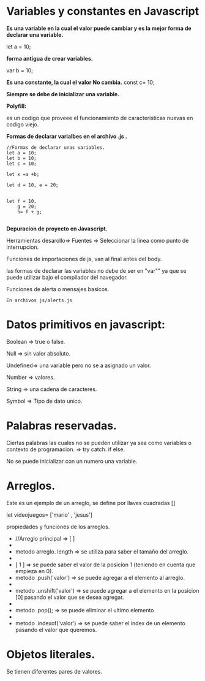 # Variables y constantes en Javascript

**Es una variable en la cual el valor puede cambiar y es la mejor forma de declarar una variable.**

let a = 10;

**forma antigua de crear variables.**

var b = 10;

**Es una constante,  la cual el valor No cambia.**
const c= 10;

**Siempre se debe de inicializar una variable.**

**Polyfill:**

es un codigo que proveee el funcionamiento de caracteristicas nuevas en codigo viejo.

**Formas de declarar varialbes en el archivo .js .**

```
//Formas de declarar unas variables.
let a = 10;
let b = 10;
let c = 10;

let x =a +b;

let d = 10, e = 20;


let f = 10,
    g = 20;
    h= f + g;


```

**Depuracion de proyecto en Javascript.**

Herramientas desarollo=> Fuentes  => Seleccionar la linea como punto de interrupcion.

Funciones de importaciones de js, van al final antes del body.

las formas de declarar las variables no debe de ser en "var""  ya que se puede utilizar bajo el compilador del navegador.

Funciones de alerta o mensajes basicos.

    En archivos js/alerts.js

# Datos primitivos en javascript:

Boolean => true o false.

Null => sin valor absoluto.

Undefined=> una variable pero no se a asignado un valor.

Number => valores.

String => una cadena de caracteres.

Symbol => Tipo de dato unico.

# Palabras reservadas.

Ciertas palabras las cuales no se pueden utilizar ya sea como variables o contexto de programacion.  => try catch. if else.

No se puede inicializar con un numero una variable.

# Arreglos.

Este es un ejemplo de un arreglo, se define por llaves cuadradas []

let videojuegos= ['mario' , 'jesus']

propiedades y funciones de los arreglos.

* //Arreglo principal =>    [ ]
* 
* metodo arreglo. length => se utiliza para saber el tamaño del arreglo.
* 
* [ 1 ] => se puede saber el valor de la posicion 1 (teniendo en cuenta 			  que empieza en 0).
* metodo .push('valor') => se puede agregar  a el elemento al arreglo.
* 
* metodo .unshift('valor')  =>  se puede agregar a el elemento en la posicion [0]  pasando el valor que se desea agregar.
* 
* metodo .pop(); =>  se puede eliminar el  ultimo elemento
* 
* metodo .indexof('valor') => se puede saber el index de un elemento  pasando el valor que queremos.

# Objetos literales.

Se tienen diferentes pares de valores.
